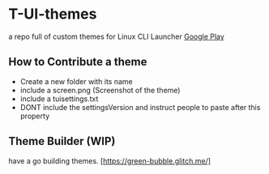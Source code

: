# T-UI-themes
a repo full of custom themes for Linux CLI Launcher
[Google Play](https://play.google.com/store/apps/details?id=ohi.andre.consolelauncher&hl=en)
## How to Contribute a theme

- Create a new folder with its name
- include a screen.png (Screenshot of the theme)
- include a tuisettings.txt
- DONT include the settingsVersion and instruct people to paste after this property

## Theme Builder (WIP)
have a go building themes.
[https://green-bubble.glitch.me/]